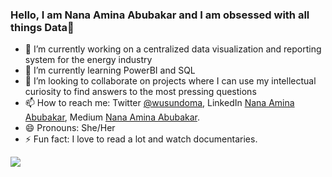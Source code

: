 ### Hello, I am Nana Amina Abubakar and I am obsessed with all things Data👋

- 🔭 I’m currently working on a centralized data visualization and reporting system for the energy industry
- 🌱 I’m currently learning PowerBI and SQL
- 👯 I’m looking to collaborate on projects where I can use my intellectual curiosity to find answers to the most pressing questions
- 📫 How to reach me: Twitter [@wusundoma](https://twitter.com/wusundoma), LinkedIn [Nana Amina Abubakar](https://www.linkedin.com/in/nana-amina-abubakar-9454b8115/), Medium [Nana Amina Abubakar](https://medium.com/@abubakarmina14). 
- 😄 Pronouns: She/Her
- ⚡ Fun fact: I love to read a lot and watch documentaries.

<img src="https://github-readme-stats.vercel.app/api?username=wusundoma14&&show_icons=true&title_color=ffffff&icon_color=bb2acf&text_color=daf7dc&bg_color=191919">
